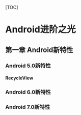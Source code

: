 [TOC]

# Android进阶之光

## 第一章 Android新特性

### Android 5.0新特性

#### RecycleView

### Android 6.0新特性

### Android 7.0新特性